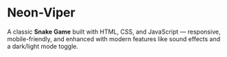 # Neon-Viper
A classic **Snake Game** built with HTML, CSS, and JavaScript — responsive, mobile-friendly, and enhanced with modern features like sound effects and a dark/light mode toggle.
